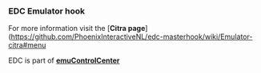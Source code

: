 ### EDC Emulator hook

For more information visit the [**Citra page**](https://github.com/PhoenixInteractiveNL/edc-masterhook/wiki/Emulator-citra#menu

EDC is part of [**emuControlCenter**](https://github.com/PhoenixInteractiveNL/emuControlCenter/wiki)
